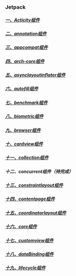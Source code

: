 ### Jetpack

##### [一、Acticity组件](Acticity组件.md)

##### [二、annotation组件](annotation组件.md)

##### [三、appcompat组件](appcompat组件.md)

##### [四、arch-core组件](arch-core组件.md)

##### [五、asynclayoutinflater组件](asynclayoutinflater组件.md)

##### [六、autofill组件](autofill组件.md)

##### [七、benchmark组件](benchmark组件.md)

##### [八、biometric组件](biometric组件.md)

##### [九、browser组件](browser组件.md)

##### [十、cardview组件](cardview组件.md)

##### [十一、collection组件](collection组件.md)

##### 十二、concurrent组件（待完成）

##### [十三、constraintlayout组件](constraintlayout组件.md)

##### [十四、contentpage组件](contentpage组件.md)

##### [十五、coordinatorlayout组件](coordinatorlayout组件.md)

##### [十六、core组件](core组件.md)

##### [十七、customview组件](customview组件.md)

##### [十八、dataBinding组件](dataBinding组件.md)

##### [十九、lifecycle组件](lifecycle组件.md)